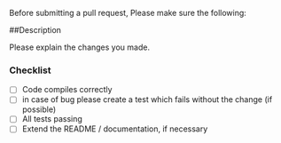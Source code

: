 Before submitting a pull request, 
Please make sure the following:

##Description

Please explain the changes you made.

### Checklist
- [ ] Code compiles correctly
- [ ] in case of bug please create a test which fails without the change (if possible)
- [ ] All tests passing
- [ ] Extend the README / documentation, if necessary
